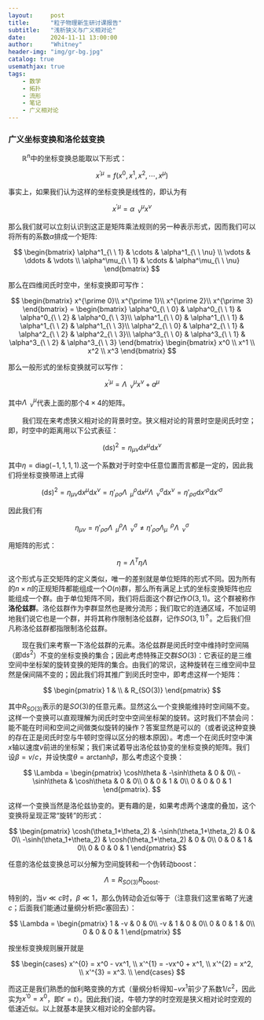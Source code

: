 ```yaml
---
layout:     post
title:      "粒子物理新生研讨课报告"
subtitle:   "浅析狭义与广义相对论"
date:       2024-11-11 13:00:00
author:     "Whitney"
header-img: "img/gr-bg.jpg"
catalog: true
usemathjax: true
tags:
    - 数学
    - 拓扑
    - 流形
    - 笔记
    - 广义相对论
---
```

### 广义坐标变换和洛伦兹变换
&emsp;&emsp;$\mathbb{R}^n$中的坐标变换总能取以下形式：

$$
    x^{\prime\mu} =  f(x^0, x^1, x^2, \cdots , x^\mu)
$$

事实上，如果我们认为这样的坐标变换是线性的，即认为有

$$
    x^{\prime\mu} = \alpha^\mu_{\ \ \nu} x^\nu
$$

那么我们就可以立刻认识到这正是矩阵乘法规则的另一种表示形式，因而我们可以将所有的系数$\alpha$排成一个矩阵:

$$
    \begin{bmatrix}
        \alpha^1_{\ \ 1} & \cdots & \alpha^1_{\ \ \nu} \\
        \vdots & \ddots & \vdots \\
        \alpha^\mu_{\ \ 1} & \cdots & \alpha^\mu_{\ \ \nu}
    \end{bmatrix}
$$

那么在四维闵氏时空中，坐标变换即可写作：

$$
    \begin{bmatrix}
        x^{\prime 0}\\
        x^{\prime 1}\\
        x^{\prime 2}\\
        x^{\prime 3}
    \end{bmatrix}
=   \begin{bmatrix}
        \alpha^0_{\ \ 0} & \alpha^0_{\ \ 1} & \alpha^0_{\ \ 2} & \alpha^0_{\ \ 3}\\
        \alpha^1_{\ \ 0} & \alpha^1_{\ \ 1} & \alpha^1_{\ \ 2} & \alpha^1_{\ \ 3}\\
        \alpha^2_{\ \ 0} & \alpha^2_{\ \ 1} & \alpha^2_{\ \ 2} & \alpha^2_{\ \ 3}\\
        \alpha^3_{\ \ 0} & \alpha^3_{\ \ 1} & \alpha^3_{\ \ 2} & \alpha^3_{\ \ 3}
    \end{bmatrix}
    \begin{bmatrix}
        x^0 \\
        x^1 \\
        x^2 \\
        x^3
    \end{bmatrix}
$$

那么一般形式的坐标变换就可以写作：

$$
    x^{\prime\mu} = \Lambda^\mu_{\ \ \nu}x^\nu + a^\mu
$$

其中$\Lambda^\mu_{\ \ \nu}$代表上面的那个$4\times 4$的矩阵。

&emsp;&emsp;我们现在来考虑狭义相对论的背景时空。狭义相对论的背景时空是闵氏时空；即，时空中的距离用以下公式表征：

$$
    (\mathrm{d}s)^2 = \eta_{\mu\nu}\mathrm{d}x^\mu\mathrm{d}x^\nu
$$

其中$\eta = \mathrm{diag}(-1, 1, 1, 1)$.这一个系数对于时空中任意位置而言都是一定的，因此我们将坐标变换带进上式得

$$
    (\mathrm{d}s)^2 = \eta_{\mu\nu}\mathrm{d}x^\mu\mathrm{d}x^\nu = \eta'_{\rho\sigma}\Lambda^\rho_{\ \ \mu}\mathrm{d}x^\mu \Lambda^\sigma_{\ \ \nu}\mathrm{d}x^\nu = \eta'_{\rho\sigma}\mathrm{d}x'^\rho\mathrm{d}x'^\sigma
$$

因此我们有

$$
    \eta_{\mu\nu} = \eta'_{\rho\sigma}\Lambda^\rho_{\ \ \mu}\Lambda^\sigma_{\ \ \nu} \neq \eta'_{\rho\sigma}\Lambda^{\ \ \rho}_{\mu}\Lambda^\sigma_{\ \ \nu}
$$

用矩阵的形式：

$$
    \eta = \Lambda^T \eta\Lambda
$$

这个形式与正交矩阵的定义类似，唯一的差别就是单位矩阵的形式不同。因为所有的$n\times n$的正规矩阵都能组成一个$O(n)$群，那么所有满足上式的坐标变换矩阵也应能组成一个群。由于单位矩阵不同，我们将后面这个群记作$O(3,1)$。这个群被称作**洛伦兹群**。洛伦兹群作为李群显然也是微分流形；我们取它的连通区域，不加证明地我们说它也是一个群，并将其称作限制洛伦兹群，记作$SO(3,1)^\uparrow$。之后我们但凡称洛伦兹群都指限制洛伦兹群。

&emsp;&emsp;现在我们来考察一下洛伦兹群的元素。洛伦兹群是闵氏时空中维持时空间隔（即$\mathrm{d}s^2$）不变的坐标变换的集合；因此考虑特殊正交群$SO(3)$：它表征的是三维空间中坐标架的旋转变换的矩阵的集合。由我们的常识，这种旋转在三维空间中显然是保间隔不变的；因此我们将其推广到闵氏时空中，即考虑这样一个矩阵：

$$
    \begin{pmatrix}
        1 &  \\
          & R_{SO(3)} 
    \end{pmatrix}
$$

其中$R_{SO(3)}$表示的是$SO(3)$的任意元素。显然这么一个变换能维持时空间隔不变。这样一个变换可以直观理解为闵氏时空中空间坐标架的旋转。这时我们不禁会问：能不能在时间和空间之间做类似旋转的操作？答案显然是可以的（或者说这种变换的存在正是闵氏时空与牛顿时空得以区分的根本原因）。考虑一个在闵氏时空中演$x$轴以速度$v$前进的坐标架；我们来试着导出洛伦兹协变的坐标变换的矩阵。我们设$\beta = v/c$，并设快度$\theta = \mathrm{arctanh}\beta$，那么考虑这个变换：

$$
  \Lambda = 
  \begin{pmatrix}
    \cosh\theta & -\sinh\theta & 0 & 0\\
    -\sinh\theta & \cosh\theta & 0 & 0\\
    0 & 0 & 1 & 0\\
    0 & 0 & 0 & 1
  \end{pmatrix}.
$$

这样一个变换当然是洛伦兹协变的。更有趣的是，如果考虑两个速度的叠加，这个变换将呈现正常“旋转”的形式：

$$
  \begin{pmatrix}
    \cosh(\theta_1+\theta_2) & -\sinh(\theta_1+\theta_2) & 0 & 0\\
    -\sinh(\theta_1+\theta_2) & \cosh(\theta_1+\theta_2) & 0 & 0\\
    0 & 0 & 1 & 0\\
    0 & 0 & 0 & 1
  \end{pmatrix}
$$

任意的洛伦兹变换总可以分解为空间旋转和一个伪转动boost：

$$
  \Lambda = R_{SO(3)}R_{\mathrm{boost}}.
$$

特别的，当$v\ll c$时，$\beta \ll 1$，那么伪转动会近似等于（注意我们这里省略了光速$c$；后面我们能通过量纲分析把$c$塞回去）：

$$
  \Lambda = 
  \begin{pmatrix}
    1 & -v & 0 & 0\\
    -v & 1 & 0 & 0\\
    0 & 0 & 1 & 0\\
    0 & 0 & 0 & 1
  \end{pmatrix}
$$

按坐标变换规则展开就是

$$
  \begin{cases}
    x'^{0} = x^0 - vx^1, \\
    x'^{1} = -vx^0 + x^1, \\
    x'^{2} = x^2, \\
    x'^{3} = x^3. \\
  \end{cases}
$$

而这正是我们熟悉的伽利略变换的方式（量纲分析得知$-vx^1$前少了系数$1/c^2$，因此实为$x^{\prime 0} = x^0$，即$t' = t$）。因此我们说，牛顿力学的时空观是狭义相对论时空观的低速近似。以上就基本是狭义相对论的全部内容。

